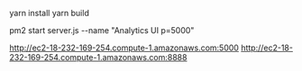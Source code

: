 
yarn install
yarn build

pm2 start server.js --name "Analytics UI p=5000"

http://ec2-18-232-169-254.compute-1.amazonaws.com:5000
http://ec2-18-232-169-254.compute-1.amazonaws.com:8888